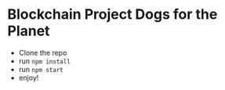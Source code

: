 # Blockchain Project Dogs for the Planet

- Clone the repo
- run `npm install`
- run `npm start`
- enjoy!

